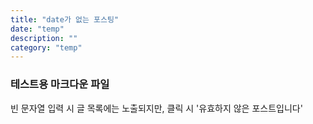 ```yaml
---
title: "date가 없는 포스팅"
date: "temp"
description: ""
category: "temp"
---
```


### 테스트용 마크다운 파일
빈 문자열 입력 시 글 목록에는 노출되지만, 클릭 시 '유효하지 않은 포스트입니다'

